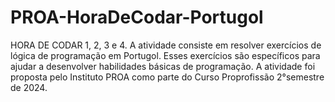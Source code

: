 # PROA-HoraDeCodar-Portugol
HORA DE CODAR 1, 2, 3 e 4. A atividade consiste em resolver exercícios de lógica de programação em Portugol. Esses exercícios são específicos para ajudar a desenvolver habilidades básicas de programação. A atividade foi proposta pelo Instituto PROA como parte do Curso Proprofissão 2°semestre de 2024.
